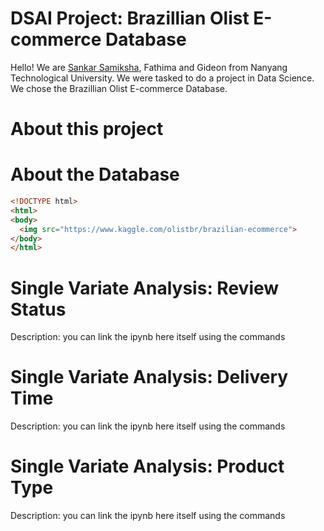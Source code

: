 # DSAI Project: Brazillian Olist E-commerce Database
Hello! We are [Sankar Samiksha](https://github.com/S-Samiksha), Fathima and Gideon from Nanyang Technological University. We were tasked to do a project in Data Science. We chose the Brazillian Olist E-commerce Database. 

# About this project

# About the Database
```HTML
<!DOCTYPE html>
<html>
<body>
  <img src="https://www.kaggle.com/olistbr/brazilian-ecommerce">
</body>
</html>
```

# Single Variate Analysis: Review Status 
Description: you can link the ipynb here itself using the commands 

# Single Variate Analysis: Delivery Time 
Description: you can link the ipynb here itself using the commands 

# Single Variate Analysis: Product Type 
Description: you can link the ipynb here itself using the commands 
